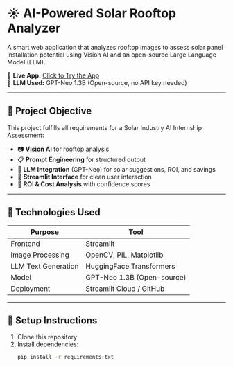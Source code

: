 # ☀️ AI-Powered Solar Rooftop Analyzer

A smart web application that analyzes rooftop images to assess solar panel installation potential using Vision AI and an open-source Large Language Model (LLM).

🔗 **Live App:** [Click to Try the App](https://your-streamlit-link.streamlit.app)  
🧠 **LLM Used:** GPT-Neo 1.3B (Open-source, no API key needed)

---

## 🚀 Project Objective

This project fulfills all requirements for a Solar Industry AI Internship Assessment:

- 📷 **Vision AI** for rooftop analysis
- 📋 **Prompt Engineering** for structured output
- 🧠 **LLM Integration** (GPT-Neo) for solar suggestions, ROI, and savings
- 🧰 **Streamlit Interface** for clean user interaction
- 🧾 **ROI & Cost Analysis** with confidence scores

---

## 🧠 Technologies Used

| Purpose                 | Tool                         |
|------------------------|------------------------------|
| Frontend               | Streamlit                    |
| Image Processing       | OpenCV, PIL, Matplotlib      |
| LLM Text Generation    | HuggingFace Transformers     |
| Model                  | GPT-Neo 1.3B (Open-source)   |
| Deployment             | Streamlit Cloud / GitHub     |

---

## 🔧 Setup Instructions

1. Clone this repository  
2. Install dependencies:
   ```bash
   pip install -r requirements.txt
